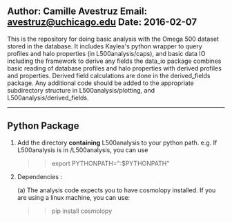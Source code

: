 Author: Camille Avestruz
Email: avestruz@uchicago.edu
Date: 2016-02-07
--------------

This is the repository for doing basic analysis with the Omega 500
dataset stored in the database.  It includes Kaylea's python wrapper
to query profiles and halo properties (in L500analysis/caps), and
basic data IO including the framework to derive any fields the data_io
package combines basic reading of database profiles and halo
properties with derived profiles and properties.  Derived field
calculations are done in the derived_fields package.  Any additional
code should be added to the appropriate subdirectory structure in
L500analysis/plotting, and L500analysis/derived_fields.

--------------
Python Package
--------------

1. Add the directory **containing** L500analysis to your python path.
   e.g. If L500analysis is in <path2L500>/L500analysis, you can use
   
   >>export PYTHONPATH="<path2L500>:$PYTHONPATH"

2. Dependencies : 

   (a) The analysis code expects you to have cosmolopy installed.  If
   you are using a linux machine, you can use:

   >> pip install cosmolopy
